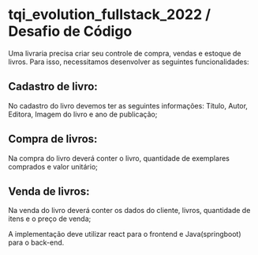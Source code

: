 # tqi_evolution_fullstack_2022 / Desafio de Código

Uma livraria precisa criar seu controle de compra, vendas e estoque de livros. Para isso, necessitamos desenvolver as seguintes funcionalidades:

## Cadastro de livro:
  No cadastro do livro devemos ter as seguintes informações: Título, Autor, Editora, Imagem do livro e ano de publicação;
  
 ## Compra de livros:
  Na compra do livro deverá conter o livro, quantidade de exemplares comprados e valor unitário;
  
 ## Venda de livros:
  Na venda do livro deverá conter os dados do cliente, livros, quantidade de itens e o preço de venda;
  
 A implementação deve utilizar react para o frontend e Java(springboot) para o back-end.
